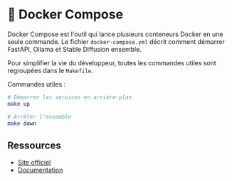 # 🐳 Docker Compose

Docker Compose est l'outil qui lance plusieurs conteneurs Docker en une seule commande.
Le fichier `docker-compose.yml` décrit comment démarrer FastAPI, Ollama et Stable Diffusion ensemble.

Pour simplifier la vie du développeur, toutes les commandes utiles sont regroupées dans le `Makefile`.

Commandes utiles :
```bash
# Démarrer les services en arrière-plan
make up

# Arrêter l'ensemble
make down
```

## Ressources
- [Site officiel](https://www.docker.com/)
- [Documentation](https://docs.docker.com/compose/)
